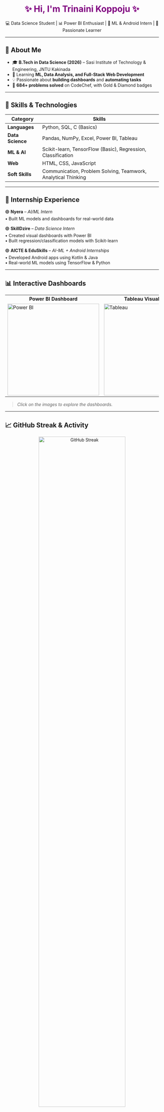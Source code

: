 <h1 align="center" style="color:#800080;">✨ Hi, I'm Trinaini Koppoju ✨</h1>

<p align="center">💻 Data Science Student | 📊 Power BI Enthusiast | 🤖 ML & Android Intern | 💜 Passionate Learner</p>

---

## 📌 About Me

- 🎓 **B.Tech in Data Science (2026)** – Sasi Institute of Technology & Engineering, JNTU Kakinada  
- 🧠 Learning **ML, Data Analysis, and Full-Stack Web Development**  
- 💡 Passionate about **building dashboards** and **automating tasks**  
- 🥇 **684+ problems solved** on CodeChef, with Gold & Diamond badges  

---

## 🧠 Skills & Technologies

| Category         | Skills                                                                 |
|------------------|------------------------------------------------------------------------|
| **Languages**     | Python, SQL, C (Basics)                                                |
| **Data Science**  | Pandas, NumPy, Excel, Power BI, Tableau                                |
| **ML & AI**       | Scikit-learn, TensorFlow (Basic), Regression, Classification          |
| **Web**           | HTML, CSS, JavaScript                                                  |
| **Soft Skills**   | Communication, Problem Solving, Teamwork, Analytical Thinking         |

---

## 💼 Internship Experience

🟣 **Nyera** – *AI/ML Intern*  
• Built ML models and dashboards for real-world data  

🟣 **SkillDzire** – *Data Science Intern*  
• Created visual dashboards with Power BI  
• Built regression/classification models with Scikit-learn  

🟣 **AICTE & EduSkills** – *AI-ML + Android Internships*  
• Developed Android apps using Kotlin & Java  
• Real-world ML models using TensorFlow & Python  

---

## 📊 Interactive Dashboards

<table>
  <tr>
    <td align="center"><b>Power BI Dashboard</b></td>
    <td align="center"><b>Tableau Visualization</b></td>
  </tr>
  <tr>
    <td>
      <a href="https://drive.google.com/file/d/1_vLwLEcUW_mvC9iJl-hdw51o_HD50N53/view?usp=drivesdk">
        <img src="https://github.com/koppojuTrinaini/assets/blob/main/powerbi-preview.png" alt="Power BI" width="300"/>
      </a>
    </td>
    <td>
      <a href="https://drive.google.com/file/d/1_l8obA2-8zv4NrRSx9e48Ih4qTdBp-oH/view?usp=drivesdk">
        <img src="https://github.com/koppojuTrinaini/assets/blob/main/tableau-preview.png" alt="Tableau" width="300"/>
      </a>
    </td>
  </tr>
</table>

> _Click on the images to explore the dashboards._

---

## 📈 GitHub Streak & Activity

<div align="center">

<!-- Purple-themed GitHub Streak -->
<img 
  src="https://streak-stats.demolab.com?user=koppojuTrinaini&theme=highcontrast&background=DEG,800080,DA70D6,BA55D3&ring=DA70D6&fire=BA55D3&currStreakLabel=FFFFFF&border_radius=10&cache_seconds=1800"
  alt="GitHub Streak"
  width="75%" />

<!-- Purple-themed Contribution Graph -->
<img 
  src="https://github-readme-activity-graph.vercel.app/graph?username=koppojuTrinaini&theme=react&area=true&hide_border=true&color=9B59B6&point=8E44AD&line=BB8FCE&bg_color=F9EBFF" 
  alt="GitHub Contribution Graph" 
  width="90%" />

</div>

---

## 🚀 Projects

- 🍫 [Choco Webpage](https://koppojutrinaini.github.io/Choco/) – Responsive chocolate-themed webpage  
- 🌡️ [Temperature Converter](https://koppojutrinaini.github.io/TempConvert-/) – Convert °C ↔ °F ↔ K  
- 💼 [Portfolio Site](https://koppojutrinaini.github.io/Trinaini-Koppoju/) – Interactive showcase of my work  

---

## 📜 Certifications

- ✅ Python for Data Science – NPTEL  
- ✅ Joy of Computing Using Python – NPTEL  
- ✅ MongoDB – Infosys Springboard  
- ✅ IBM SkillBuild – Getting Started with Data  

---

## 🤝 Let’s Connect!

- 📬 Email: [koppojutrinaini@gmail.com](mailto:koppojutrinaini@gmail.com)  
- 🌐 Portfolio: [Portfolio Website](https://koppojutrinaini.github.io/Trinaini-Koppoju/)  
- 💻 GitHub: [@koppojuTrinaini](https://github.com/koppojuTrinaini)  
- 🧠 CodeChef: [@trinaini](https://www.codechef.com/users/trinaini)  

---

<p align="center" style="color:purple; background-color:black; padding:15px; border-radius:10px; font-size:18px; line-height:1.5;">
  ⚡ "I don’t just write code; I whisper to my laptop, charm my datasets, bribe my bugs with coffee, and occasionally perform dramatic standoffs with semicolons until they surrender. In the end, I turn caffeine into algorithms, bugs into legendary battle stories, and every error into a plot twist for my next coding adventure." ⚡
</p>
